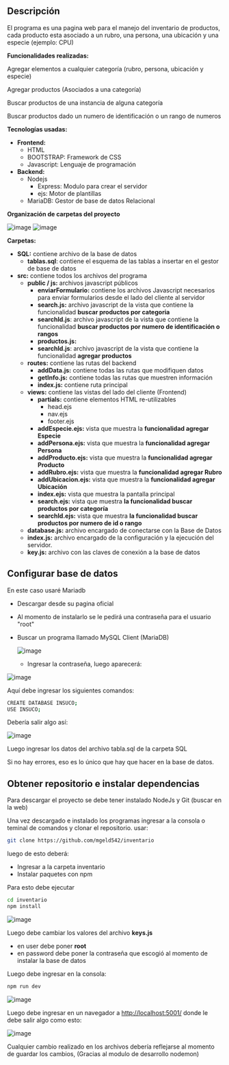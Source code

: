 ## Descripción

El programa es una pagina web para el manejo del inventario de productos, cada producto esta asociado a un rubro, una persona, una ubicación y una especie (ejemplo: CPU)

**Funcionalidades realizadas:**

Agregar elementos a cualquier categoría (rubro, persona, ubicación y especie)

Agregar productos (Asociados a una categoría)

Buscar productos de una instancia de alguna categoría

Buscar productos dado un numero de identificación o un rango de numeros

**Tecnologías usadas:**

- **Frontend:**
    - HTML
    - BOOTSTRAP: Framework de CSS
    - Javascript: Lenguaje de programación
- **Backend:**
    - Nodejs
        - Express: Modulo para crear el servidor
        - ejs: Motor de plantillas
    - MariaDB: Gestor de base de datos Relacional

**Organización de carpetas del proyecto**

![image](https://user-images.githubusercontent.com/89826382/131717538-a03d26fd-95aa-4503-95d1-facf6e6ebf0a.png)
![image](https://user-images.githubusercontent.com/89826382/131717675-497423a6-b9ed-4869-8e10-34bef4675e42.png)



**Carpetas:**

- **SQL:** contiene archivo de la base de datos
    - **tablas.sql**: contiene el esquema de las tablas a insertar en el gestor de base de datos
- **src:** contiene todos los archivos del programa
    - **public / js:** archivos javascript públicos
        - **enviarFormulario:** contiene los archivos Javascript necesarios para enviar formularios desde el lado del cliente al servidor
        - **search.js:** archivo javascript de la vista que contiene la funcionalidad **buscar productos por categoria**
        - **searchId.js**: archivo javascript de la vista que contiene la funcionalidad **buscar productos por numero de identificación o rangos**
        - **productos.js:**
        - **searchId.js**: archivo javascript de la vista que contiene la funcionalidad **agregar productos**
    - **routes:** contiene las rutas del backend
        - **addData.js:** contiene todas las rutas que modifiquen datos
        - **getInfo.js:** contiene todas las rutas que muestren información
        - **index.js:** contiene ruta principal
    - **views:** contiene las vistas del lado del cliente (Frontend)
        - **partials:** contiene elementos HTML re-utilizables
            - head.ejs
            - nav.ejs
            - footer.ejs
        - **addEspecie.ejs:** vista que muestra la **funcionalidad agregar Especie**
        - **addPersona.ejs:** vista que muestra la **funcionalidad agregar Persona**
        - **addProducto.ejs:** vista que muestra la **funcionalidad agregar Producto**
        - **addRubro.ejs:** vista que muestra la **funcionalidad agregar Rubro**
        - **addUbicacion.ejs:** vista que muestra la **funcionalidad agregar Ubicación**
        - **index.ejs:** vista que muestra la pantalla principal
        - **search.ejs:** vista que muestra **la funcionalidad buscar productos por categoría**
        - **searchId.ejs:** vista que muestra **la funcionalidad buscar productos por numero de id o rango**
    - **database.js:** archivo encargado de conectarse con la Base de Datos
    - **index.js:** archivo encargado de la configuración y la ejecución del servidor.
    - **key.js:** archivo con las claves de conexión a la base de datos



## Configurar base de datos

En este caso usaré Mariadb

- Descargar desde su pagina oficial
- Al momento de instalarlo se le pedirá una contraseña para el usuario "root"
- Buscar un programa llamado MySQL Client (MariaDB)

    ![image](https://user-images.githubusercontent.com/89826382/131717074-cdcdfe14-a1a8-44df-b5a5-fbc9a6e093fa.png)


    - Ingresar la contraseña, luego aparecerá:

![image](https://user-images.githubusercontent.com/89826382/131717146-cf90d20f-775a-4cfa-9776-e6ccf907141a.png)

Aquí debe ingresar los siguientes comandos:

```bash
CREATE DATABASE INSUCO;
USE INSUCO;
```

Debería salir algo así:


![image](https://user-images.githubusercontent.com/89826382/131717193-792dc756-6545-4c4f-8f9f-8838bf217655.png)

Luego ingresar los datos del archivo tabla.sql de la carpeta SQL

Si no hay errores, eso es lo único que hay que hacer en la base de datos.

## Obtener repositorio e instalar dependencias

Para descargar el proyecto se debe tener instalado NodeJs y Git (buscar en la web)

Una vez descargado e instalado los programas ingresar a la consola o teminal de comandos y clonar el repositorio. usar:

```bash
git clone https://github.com/mgeld542/inventario
```

luego de esto deberá:

- Ingresar a la carpeta inventario
- Instalar paquetes con npm

Para esto debe ejecutar

```bash
cd inventario
npm install
```
![image](https://user-images.githubusercontent.com/89826382/131717265-fba24a92-e0eb-42a5-a2a5-7b6e02f428d0.png)

Luego debe cambiar los valores del archivo **keys.js**

- en user debe poner **root**
- en password debe poner la contraseña que escogió al momento de instalar la base de datos

Luego debe ingresar en la consola:

```bash
npm run dev
```
![image](https://user-images.githubusercontent.com/89826382/131717294-8c6ee6ce-18f3-4e20-92a2-406acc4f1b01.png)


Luego debe ingresar en un navegador a [http://localhost:5001/](http://localhost:5001/) donde le debe salir algo como esto:

![image](https://user-images.githubusercontent.com/89826382/131717338-18ca1449-d7f0-48b7-a2f6-f70d4f6a53cc.png)

Cualquier cambio realizado en los archivos debería reflejarse al momento de guardar los cambios, (Gracias al modulo de desarrollo nodemon)
